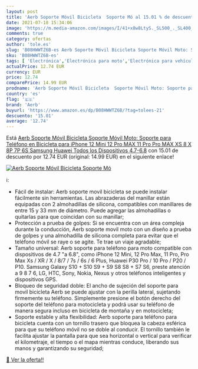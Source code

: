 ```yaml
---
layout: post
title: 'Aerb Soporte Móvil Bicicleta  Soporte Mó al 15.01 % de descuento'
date: 2021-07-18 15:34:06
image: 'https://m.media-amazon.com/images/I/41+x8w8LtyS._SL500_._SL400_.jpg'
comments: true
category: ofertas
author: 'tole.es'
slug: 'B08HWWTZ6B-es Aerb Soporte Móvil Bicicleta Soporte Móvil Moto: Soporte...'
sku: 'B08HWWTZ6B-es'
tags: [ 'Electrónica','Electrónica para moto','Electrónica para vehículos','Soportes para moto','aerb','iphone', ]
actualPrice: 12.74 EUR
currency: EUR
price: 12.74
comparePrice: 14.99 EUR
prodname: 'Aerb Soporte Móvil Bicicleta  Soporte Móvil Moto: Soporte para Teléfono en Bicicleta para iPhone 12 Mini  12 Pro MAX  11 Pro  Pro MAX XS 8 X 8P 7P 6S  Samsung  Huawei  Todos los Dispositivos 4.7-6.8'
country: 'es'
flag: '🇪🇸'
brand: 'Aerb'
buyurl: 'https://www.amazon.es/dp/B08HWWTZ6B/?tag=tolees-21'
descuento: '15.01'
average: '12.74'
---
```


Está [Aerb Soporte Móvil Bicicleta  Soporte Móvil Moto: Soporte para Teléfono en Bicicleta para iPhone 12 Mini  12 Pro MAX  11 Pro  Pro MAX XS 8 X 8P 7P 6S  Samsung  Huawei  Todos los Dispositivos 4.7-6.8](https://www.amazon.es/dp/B08HWWTZ6B/?tag=tolees-21) con 15.01 de descuento por 12.74 EUR (original: 14.99 EUR) en el siguiente enlace!

[![Aerb Soporte Móvil Bicicleta  Soporte Mó](https://m.media-amazon.com/images/I/41+x8w8LtyS._SL500_._SL400_.jpg)](https://www.amazon.es/dp/B08HWWTZ6B/?tag=tolees-21)

ℹ️:

- Fácil de instalar: Aerb soporte movil bicicleta se puede instalar fácilmente sin herramientas. Las abrazaderas del manillar están equipadas con 2 almohadillas de silicona, compatibles con manillares de entre 15 y 33 mm de diámetro. Puede agregar las almohadillas o quitarlas para que coincidan con su manillar;
- Protección a prueba de golpes: Si se encuentra con un área compleja durante la conducción, Aerb soporte movil moto con un diseño a prueba de golpes y una almohadilla de silicona completa para evitar que el teléfono móvil se raye o se agite. Te trae un viaje agradable;
- Tamaño universal: Aerb soporte para teléfono para moto compatible con dispositivos de 4.7 "a 6.8", como iPhone 12 Mini, 12 Pro Max, 11 Pro, Pro Max Xs / XR / X / 8/7 / 7s / 6s / 6 Plus, Huawei P30 Pro / 10 Pro / P20 / P10. Samsung Galaxy S10 + S10 S9 + S9 S8 S8 + S7 S6, preste atención a 9 8 7 6, LG, HTC, Sony, Nokia, Nexus y otros teléfonos inteligentes y dispositivos GPS.
- Bloqueo de seguridad doble: El ancho de sujeción del soporte para movil bicicleta Aerb se puede ajustar con la perilla lateral, sujetando firmemente su teléfono. Simplemente presione el botón derecho del soporte del teléfono para motocicleta y podrá usar su teléfono de manera segura incluso en bicicleta de montaña y en motocicleta;
- Soporte estable y alta flexibilidad: Aerb soporte para teléfono para bicicleta cuenta con un tornillo trasero que bloquea la cabeza esférica para que su teléfono móvil no se doble al conducir. El tornillo también le facilita ajustar la pantalla para que sea horizontal o vertical para verificar el kilometraje, el tiempo o el mapa mientras conduce, liberando sus manos y garantizando su seguridad;

[🛒 Ver la oferta!!](https://www.amazon.es/dp/B08HWWTZ6B/?tag=tolees-21)

